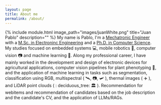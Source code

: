 ```yaml
---
layout: page
title: About me
permalink: /about/
---
```


{% include module.html image_path="images/juanWhite.png" title="Juan Pablo" description="" %}
My name is Pablo, I'm a [Mechatronic Engineer](https://www.unipiloto.edu.co/programas/pregrado/ingenieria-mecatronica/) with a [M.Sc. in Electroninc Engineering](http://www.javerianacali.edu.co/) and a [Ph.D. in Computer Science](https://edi2s.umontpellier.fr/). My studies focused on embedded systems 💻, mobile robotics 🚁, computer vision 📷 and machine learning 🤖. Along my professional career, I have mainly worked in the development and design of electronic devices for agricultural applications, computer vision pipelines for plant phenotyping 🍃, and the application of machine learning in tasks such as segmentation, classification using RGB, multispectral ( 🛰️, 📷, 🛩️ ), thermal images ( ✈️ ), and LiDAR point clouds ( : deciduous_tree: 🏛️ ). Recommendation for webitems and recommendation of candidates based on the job description and the candidate's CV, and the application of LLMs/RAGs.